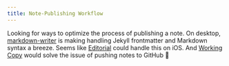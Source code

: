 ```yaml
---
title: Note-Publishing Workflow
---
```


Looking for ways to optimize the process of publishing a note. On desktop, [markdown-writer](https://atom.io/packages/markdown-writer) is making handling Jekyll frontmatter and Markdown syntax a breeze. Seems like [Editorial](http://omz-software.com/editorial/) could handle this on iOS. And [Working Copy](https://workingcopyapp.com/) would solve the issue of pushing notes to GitHub 🙌
